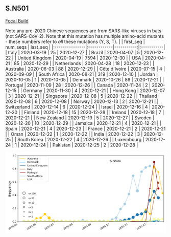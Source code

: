 

## S.N501
[Focal Build](https://nextstrain.org/groups/neherlab/ncov/S.N501?)

Note any pre-2020 Chinese sequences are from SARS-like viruses in bats (not SARS-CoV-2).
Note that this mutation has multiple amino-acid mutants - these numbers refer to _all_ these mutations (Y, S, T).
|                | first_seq   |   num_seqs | last_seq   |
|:---------------|:------------|-----------:|:-----------|
| Italy          | 2020-03-19  |         25 | 2020-12-27 |
| Brazil         | 2020-04-07  |          5 | 2020-12-22 |
| United Kingdom | 2020-04-19  |       7594 | 2020-12-30 |
| USA            | 2020-04-21  |         85 | 2020-12-29 |
| Netherlands    | 2020-04-28  |         18 | 2020-12-23 |
| Australia      | 2020-06-03  |         88 | 2020-12-29 |
| Côte d'Ivoire  | 2020-07-15  |          4 | 2020-09-09 |
| South Africa   | 2020-08-21  |        319 | 2020-12-10 |
| Jordan         | 2020-10-05  |          1 | 2020-10-05 |
| Denmark        | 2020-10-26  |         86 | 2020-12-21 |
| Portugal       | 2020-11-09  |         28 | 2020-12-26 |
| Canada         | 2020-11-24  |          2 | 2020-12-15 |
| Germany        | 2020-11-30  |          4 | 2020-12-21 |
| Hong Kong      | 2020-12-07  |          3 | 2020-12-21 |
| Singapore      | 2020-12-08  |          5 | 2020-12-22 |
| Thailand       | 2020-12-08  |          6 | 2020-12-08 |
| Norway         | 2020-12-13  |          2 | 2020-12-21 |
| Switzerland    | 2020-12-14  |          6 | 2020-12-24 |
| Israel         | 2020-12-16  |          4 | 2020-12-20 |
| Finland        | 2020-12-18  |         15 | 2020-12-28 |
| Ireland        | 2020-12-18  |          7 | 2020-12-21 |
| New Zealand    | 2020-12-19  |          5 | 2020-12-27 |
| Sweden         | 2020-12-20  |         10 | 2020-12-29 |
| Jamaica        | 2020-12-21  |          4 | 2020-12-21 |
| Spain          | 2020-12-21  |          4 | 2020-12-23 |
| France         | 2020-12-21  |          2 | 2020-12-21 |
| Oman           | 2020-12-22  |          1 | 2020-12-22 |
| India          | 2020-12-22  |          3 | 2020-12-25 |
| South Korea    | 2020-12-22  |          4 | 2020-12-26 |
| Luxembourg     | 2020-12-24  |          1 | 2020-12-24 |
| Pakistan       | 2020-12-25  |          2 | 2020-12-28 |

![Overall trends S.N501](/overall_trends_figures/overall_trends_S.N501.png)